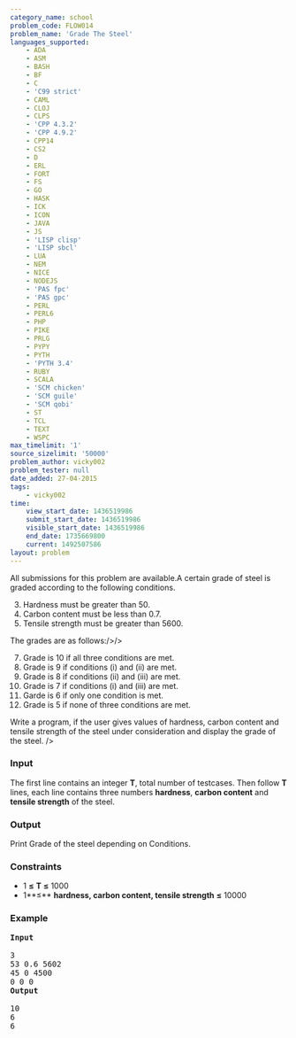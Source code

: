```yaml
---
category_name: school
problem_code: FLOW014
problem_name: 'Grade The Steel'
languages_supported:
    - ADA
    - ASM
    - BASH
    - BF
    - C
    - 'C99 strict'
    - CAML
    - CLOJ
    - CLPS
    - 'CPP 4.3.2'
    - 'CPP 4.9.2'
    - CPP14
    - CS2
    - D
    - ERL
    - FORT
    - FS
    - GO
    - HASK
    - ICK
    - ICON
    - JAVA
    - JS
    - 'LISP clisp'
    - 'LISP sbcl'
    - LUA
    - NEM
    - NICE
    - NODEJS
    - 'PAS fpc'
    - 'PAS gpc'
    - PERL
    - PERL6
    - PHP
    - PIKE
    - PRLG
    - PYPY
    - PYTH
    - 'PYTH 3.4'
    - RUBY
    - SCALA
    - 'SCM chicken'
    - 'SCM guile'
    - 'SCM qobi'
    - ST
    - TCL
    - TEXT
    - WSPC
max_timelimit: '1'
source_sizelimit: '50000'
problem_author: vicky002
problem_tester: null
date_added: 27-04-2015
tags:
    - vicky002
time:
    view_start_date: 1436519986
    submit_start_date: 1436519986
    visible_start_date: 1436519986
    end_date: 1735669800
    current: 1492507586
layout: problem
---
```

All submissions for this problem are available.A certain grade of steel is graded according to the following conditions.

3. Hardness must be greater than 50.
4. Carbon content must be less than 0.7.
5. Tensile strength must be greater than 5600.



The grades are as follows:/>/>

7. Grade is 10 if all three conditions are met.
8. Grade is 9 if conditions (i) and (ii) are met.
9. Grade is 8 if conditions (ii) and (iii) are met.
10. Grade is 7 if conditions (i) and (iii) are met.
11. Garde is 6 if only one condition is met.
12. Grade is 5 if none of three conditions are met.
 

Write a program, if the user gives values of hardness, carbon content and tensile strength of the steel under consideration and display the grade of the steel. />

### Input

The first line contains an integer **T**, total number of testcases. Then follow **T** lines, each line contains three numbers **hardness**, **carbon content** and **tensile strength** of the steel.

### Output

Print Grade of the steel depending on Conditions.

### Constraints

- 1 **≤** **T** **≤** 1000
- 1**≤** **hardness, carbon content, tensile strength** **≤** 10000

### Example

<pre>
<b>Input</b>

3 
53 0.6 5602
45 0 4500
0 0 0 
<b>Output</b>

10
6
6
</pre>